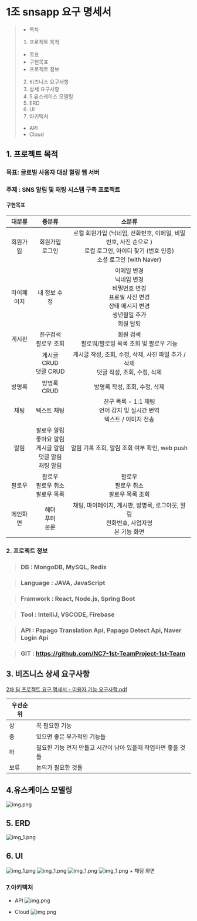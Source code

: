 # 1조 snsapp 요구 명세서

>- 목차
>1. 프로젝트 목적
>   - 목표 
>   - 구현목표 
>   - 프로젝트 정보
>2. 비즈니스 요구사항 
>4. 상세 요구사항 
>5. 5.유스케이스 모델링 
>6. ERD 
>7. UI
>8. 아키택처
>   - API
>   - Cloud




## 1. 프로젝트 목적
### 목표: 글로벌 사용자 대상 힐링 웹 서버
### 주제 : SNS 알림 및 채팅 시스템 구축 프로젝트
#### 구현목표

|  대분류  |                         중분류                         |                                              소분류                                           |
|:-----:|:---------------------------------------------------:|:------------------------------------------------------------------------------------------:|
| 회원가입  |                    회원가입<br/>로그인                     |  로컬 회원가입 (닉네임, 전화번호, 이메일, 비밀번호, 사진 순으로 )<br/>로컬 로그인, 아이디 찾기 (번호 인증)<br/> 소셜 로그인 (with Naver) |
| 마이페이지 |                    내 정보 수정<br/>                     |       이메일 변경<br/>닉네임 변경<br/>비밀번호 변경<br/>프로필 사진 변경 <br/>상태 메시지 변경<br/>생년월일 추가<br/>회원 탈퇴     |
|  게시판  |                   친구검색<br/>팔로우 조회                   |                               회원 검색<br/> 팔로워/팔로잉 목록 조회 및 팔로우 기능                            |
|       |                게시글 CRUD<br/>댓글 CRUD                 |           게시글 작성, 조회, 수정, 삭제, 사진 파일 추가 / 삭제 <br/> 댓글 작성, 조회, 수정, 삭제                                                                               |
|  방명록  |                      방명록 CRUD                       |                               방명록 작성, 조회, 수정, 삭제                                                             |
|  채팅   |                       텍스트 채팅                        |                            친구 목록 - 1:1 채팅<br/>언어 감지 및 실시간 번역<br/>텍스트 / 이미지 전송                                                                |
|  알림   |  팔로우 알림<br/>좋아요 알림<br/>게시글 알림<br/>댓글 알림<br/>채팅 알림   |           알림 기록 조회, 알림 조회 여부 확인, web push                                                                                 |
|  팔로우  |             팔로우<br/>팔로우 취소<br/>팔로우 목록	              |                   팔로우<br/>팔로우 취소<br/>팔로우 목록 조회                                                                         |
| 메인화면  |                  헤더<br/>푸터<br/>본문	                  |                 채팅, 마이페이지, 게시판, 방명록, 로그아웃, 알림<br/>전화번호, 사업자명<br/>본 기능 화면|


### 2. 프로젝트 정보
> ### DB : MongoDB, MySQL, Redis

> ### Language : JAVA, JavaScript

> ### Framwork :  React, Node.js, Spring Boot

> ### Tool : IntelliJ, VSCODE, Firebase

> ### API :  Papago Translation Api, Papago Detect Api, Naver Login Api
 
> ### GIT : https://github.com/NC7-1st-TeamProject-1st-Team



## 3. 비즈니스 상세 요구사항

[2차 팀 프로젝트 요구 명세서 - 이용자 기능 요구사항.pdf](2%EC%B0%A8%20%ED%8C%80%20%ED%94%84%EB%A1%9C%EC%A0%9D%ED%8A%B8%20%EC%9A%94%EA%B5%AC%20%EB%AA%85%EC%84%B8%EC%84%9C%20-%20%EC%9D%B4%EC%9A%A9%EC%9E%90%20%EA%B8%B0%EB%8A%A5%20%EC%9A%94%EA%B5%AC%EC%82%AC%ED%95%AD.pdf)


| 우선순위 |                                     |
|------|-------------------------------------|
| 상    | 꼭 필요한 기능                            |
| 중    | 있으면 좋은 부가적인 기능들                     |
| 하    | 필요한 기능 먼저 만들고 시간이 남아 있을때 작업하면 좋을 것들 |
| 보류   | 논의가 필요한 것들                          |


## 4.유스케이스 모델링
![img.png](image/Usecase.png)

## 5. ERD
![img_1.png](image/ERD.png)

## 6. UI
![img_1.png](image/UI1.png)
![img_1.png](image/UI.png)
![img_1.png](image/UI2.png)
![img_1.png](image/UI3.png)
      + 채팅 화면

 ### 7.아키택처
- API
  ![img.png](image/ar2.png)

- Cloud
  ![img.png](image/ar1.JPG)
